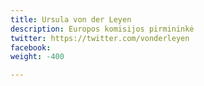 ```yaml
---
title: Ursula von der Leyen
description: Europos komisijos pirmininkė
twitter: https://twitter.com/vonderleyen
facebook: 
weight: -400

---
```

